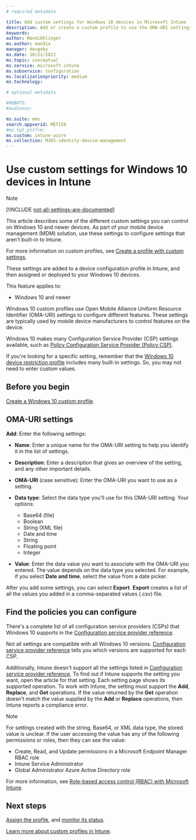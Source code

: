 ```yaml
---
# required metadata

title: Add custom settings for Windows 10 devices in Microsoft Intune
description: Add or create a custom profile to use the OMA-URI settings for devices running Windows 10 in Microsoft Intune. Use a custom profile to add custom settings.
keywords:
author: MandiOhlinger
ms.author: mandia
manager: dougeby
ms.date: 10/21/2021
ms.topic: conceptual
ms.service: microsoft-intune
ms.subservice: configuration
ms.localizationpriority: medium
ms.technology:

# optional metadata

#ROBOTS:
#audience:

ms.suite: ems
search.appverid: MET150
#ms.tgt_pltfrm:
ms.custom: intune-azure
ms.collection: M365-identity-device-management
---
```


# Use custom settings for Windows 10 devices in Intune

> [!NOTE]
> [!INCLUDE [not-all-settings-are-documented](../includes/not-all-settings-are-documented.md)]

This article describes some of the different custom settings you can control on Windows 10 and newer devices. As part of your mobile device management (MDM) solution, use these settings to configure settings that aren't built-in to Intune.

For more information on custom profiles, see [Create a profile with custom settings](custom-settings-configure.md).

These settings are added to a device configuration profile in Intune, and then assigned or deployed to your Windows 10 devices.

This feature applies to:

- Windows 10 and newer

Windows 10 custom profiles use Open Mobile Alliance Uniform Resource Identifier (OMA-URI) settings to configure different features. These settings are typically used by mobile device manufacturers to control features on the device.

Windows 10 makes many Configuration Service Provider (CSP) settings available, such as [Policy Configuration Service Provider (Policy CSP)](/windows/configuration/provisioning-packages/how-it-pros-can-use-configuration-service-providers).

If you're looking for a specific setting, remember that the [Windows 10 device restriction profile](device-restrictions-windows-10.md) includes many built-in settings. So, you may not need to enter custom values.

## Before you begin

[Create a Windows 10 custom profile](custom-settings-configure.md#create-the-profile).

## OMA-URI settings

**Add**: Enter the following settings:

- **Name**: Enter a unique name for the OMA-URI setting to help you identify it in the list of settings.
- **Description**: Enter a description that gives an overview of the setting, and any other important details.
- **OMA-URI** (case sensitive): Enter the OMA-URI you want to use as a setting.
- **Data type**: Select the data type you'll use for this OMA-URI setting. Your options:

  - Base64 (file)
  - Boolean
  - String (XML file)
  - Date and time
  - String
  - Floating point
  - Integer

- **Value**: Enter the data value you want to associate with the OMA-URI you entered. The value depends on the data type you selected. For example, if you select **Date and time**, select the value from a date picker.

After you add some settings, you can select **Export**. **Export** creates a list of all the values you added in a comma-separated values (.csv) file.

## Find the policies you can configure

There's a complete list of all configuration service providers (CSPs) that Windows 10 supports in the [Configuration service provider reference](/windows/client-management/mdm/configuration-service-provider-reference).

Not all settings are compatible with all Windows 10 versions. [Configuration service provider reference](/windows/client-management/mdm/configuration-service-provider-reference) tells you which versions are supported for each CSP.

Additionally, Intune doesn't support all the settings listed in [Configuration service provider reference](/windows/client-management/mdm/configuration-service-provider-reference). To find out if Intune supports the setting you want, open the article for that setting. Each setting page shows its supported operation. To work with Intune, the setting must support the **Add**, **Replace**, and **Get** operations. If the value returned by the **Get** operation doesn't match the value supplied by the **Add** or **Replace** operations, then Intune reports a compliance error.
 
> [!NOTE]
> For settings created with the string, Base64, or XML data type, the stored value is unclear. If the user accessing the value has any of the following permissions or roles, then they can see the value:
>
> - Create, Read, and Update permissions in a Microsoft Endpoint Manager RBAC role
> - Intune Service Administrator
> - Global Administrator Azure Active Directory role
> 
> For more information, see [Role-based access control (RBAC) with Microsoft Intune](/fundamentals/role-based-access-control.md).

## Next steps

[Assign the profile](device-profile-assign.md), and [monitor its status](device-profile-monitor.md).

[Learn more about custom profiles in Intune](custom-settings-configure.md).
